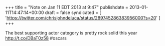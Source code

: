 +++
title = "Note on Jan 11 EDT 2013 at 9:47"
publishdate = 2013-01-11T14:47:14+00:00
draft = false
syndicated = [ 'https://twitter.com/chrisjohndeluca/status/289745286383956000?s=20' ]
+++

The best supporting actor category is pretty rock solid this year http://t.co/DBaT0z58 #oscars

